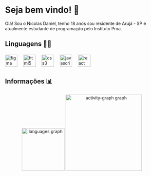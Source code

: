 
<h1 align="left">Seja bem vindo! 👋</h1>

<p align="left">Olá! Sou o Nicolas Daniel, tenho 18 anos sou residente de Arujá - SP e atualmente estudante de programação pelo Instituto Proa.</p>

###

<h2 align="left">Linguagens 🧑‍💻</h2>

###

<div align="left">
  <img src="https://cdn.jsdelivr.net/gh/devicons/devicon/icons/figma/figma-original.svg" height="40" alt="figma logo"  />
  <img width="12" />
  <img src="https://cdn.jsdelivr.net/gh/devicons/devicon/icons/html5/html5-original.svg" height="40" alt="html5 logo"  />
  <img width="12" />
  <img src="https://cdn.jsdelivr.net/gh/devicons/devicon/icons/css3/css3-original.svg" height="40" alt="css3 logo"  />
  <img width="12" />
  <img src="https://cdn.jsdelivr.net/gh/devicons/devicon/icons/javascript/javascript-original.svg" height="40" alt="javascript logo"  />
  <img width="12" />
  <img src="https://cdn.jsdelivr.net/gh/devicons/devicon/icons/react/react-original.svg" height="40" alt="react logo"  />
  <img width="12" />
  

</div>

###

<h2 align="left">Informações 📊</h2>

### 

<div align="center">
 
  <img src="https://github-readme-stats.vercel.app/api/top-langs?username=Nicolas-Euflauzino&locale=en&hide_title=false&layout=compact&card_width=320&langs_count=5&theme=dracula&hide_border=true&order=2" height="140" alt="languages graph"  />
  <img src="https://github-readme-activity-graph.vercel.app/graph?username=Nicolas-Euflauzino&radius=19&theme=dracula&area=true&order=5&hide_border=true&hide_title=false" height="250" alt="activity-graph graph"  />
</div>

###
